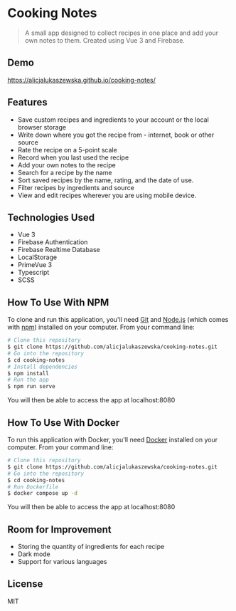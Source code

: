 # Cooking Notes
> A small app designed to collect recipes in one place and add your own notes to them. Created using Vue 3 and Firebase.

## Demo
https://alicjalukaszewska.github.io/cooking-notes/

## Features
- Save custom recipes and ingredients to your account or the local browser storage
- Write down where you got the recipe from - internet, book or other source
- Rate the recipe on a 5-point scale
- Record when you last used the recipe
- Add your own notes to the recipe
- Search for a recipe by the name
- Sort saved recipes by the name, rating, and the date of use. 
- Filter recipes by ingredients and source
- View and edit recipes wherever you are using mobile device. 

## Technologies Used
- Vue 3
- Firebase Authentication
- Firebase Realtime Database
- LocalStorage
- PrimeVue 3
- Typescript
- SCSS

## How To Use With NPM

To clone and run this application, you'll need [Git](https://git-scm.com) and [Node.js](https://nodejs.org/en/download/) (which comes with [npm](http://npmjs.com)) installed on your computer. From your command line:

```bash
# Clone this repository
$ git clone https://github.com/alicjalukaszewska/cooking-notes.git
# Go into the repository
$ cd cooking-notes
# Install dependencies
$ npm install
# Run the app
$ npm run serve
```
You will then be able to access the app at localhost:8080

## How To Use With Docker

To run this application with Docker, you'll need [Docker](https://docs.docker.com/) installed on your computer. From your command line:

```bash
# Clone this repository
$ git clone https://github.com/alicjalukaszewska/cooking-notes.git
# Go into the repository
$ cd cooking-notes
# Run Dockerfile
$ docker compose up -d
```
You will then be able to access the app at localhost:8080

## Room for Improvement
- Storing the quantity of ingredients for each recipe
- Dark mode
- Support for various languages

## License
MIT
